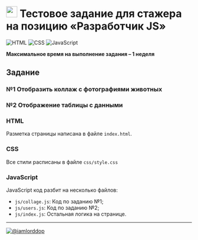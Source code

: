 <h1>
    <img height="30" src="https://biont.ru/upload/iblock/311/3114d25c1dd9e882f73800e8d6ad4700.jpg">
    Тестовое задание для стажера на позицию «Разработчик JS»
</h1>

![HTML](https://img.shields.io/badge/-html-ffffff?style=for-the-badge&logo=html&logoColor=FF5C00)
![CSS](https://img.shields.io/badge/-css-ffffff?style=for-the-badge&logo=css&logoColor=0094FF)
![JavaScript](https://img.shields.io/badge/-JavaScript-ffffff?style=for-the-badge&logo=JavaScript&logoColor=FFF500)

**Максимальное время на выполнение задания –  1 неделя**

## Задание

### №1 Отобразить коллаж с фотографиями животных

### №2 Отображение таблицы с данными

### HTML
Разметка страницы написана в файле `index.html`.

### CSS
Все стили расписаны в файле `css/style.css`

### JavaScript
JavaScript код разбит на несколько файлов:
- `js/collage.js`: Код по заданию №1;
- `js/users.js`: Код по заданию №2;
- `js/index.js`: Остальная логика на странице.

---

[![@iamlorddop](https://img.shields.io/badge/-github-ffffff?style=for-the-badge&logo=github&logoColor=000000)](https://github.com/iamlorddop)